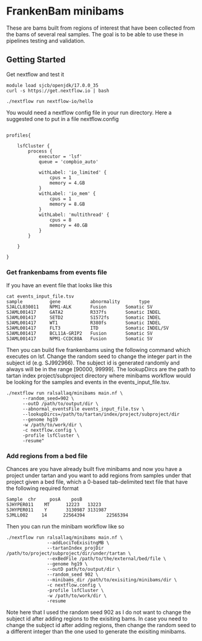 # FrankenBam minibams
These are bams built from regions of interest that have been collected from the bams of several real samples. The goal is to be able to use these in pipelines testing and validation.

## Getting Started
Get nextflow and test it
```
module load sjcb/openjdk/17.0.0_35
curl -s https://get.nextflow.io | bash

./nextflow run nextflow-io/hello

```

You would need a nextflow config file in your run directory. Here a suggested one to put in a file nextflow.config

```

profiles{

    lsfCluster {
        process {
            executor = 'lsf'
            queue = 'compbio_auto'

            withLabel: 'io_limited' {
                cpus = 1
                memory = 4.GB
            }
            withLabel: 'io_mem' {
                cpus = 1
                memory = 8.GB
            }
            withLabel: 'multithread' {
                cpus = 8
                memory = 40.GB
            }
        }

    }

}

```

### Get frankenbams from events file
If you have an event file that looks like this
```
cat events_input_file.tsv
sample          gene           abnormality       type
SJALCL030011    NPM1-ALK       Fusion       Somatic SV
SJAML001417     GATA2          R337fs       Somatic INDEL
SJAML001417     SETD2          S1572fs      Somatic INDEL
SJAML001417     WT1            R380fs       Somatic INDEL
SJAML001417     FLT3           ITD          Somatic INDEL/SV
SJAML001417     BCL11A-GRIP2   Fusion       Somatic SV
SJAML001417     NPM1-CCDC88A   Fusion       Somatic SV

```
Then you can build five frankenbams using the following command which executes
on lsf. Change the random seed to change the integer part in the subject id (e.g. SJ992966).
The subject id is generated randomly and always will be in the range [90000, 99999].
The lookupDircs are the path to tartan index project/subproject directory where minibams workflow
would be looking for the samples and events in the events_input_file.tsv.

```
./nextflow run ralsallaq/minibams main.nf \
      --random_seed=902 \
      --outD /path/to/output/dir \
      --abnormal_eventsFile events_input_file.tsv \
      --lookupDircs=/path/to/tartan/index/project/subproject/dir
      --genome hg19
      -w /path/to/work/dir \
      -c nextflow.config \
      -profile lsfCluster \
      -resume"

```

### Add regions from a bed file
Chances are you have already built five minibams and now you have a project under tartan
and you want to add regions from samples under that project given a bed file,
which a 0-based tab-delimited text file that have the following required format
```
Sample  chr     posA    posB
SJHYPER011    MT      12223   13223
SJHYPER011    Y       3130987 3131987
SJMLL002     14      22564394        22565394
```

Then you can run the minibam workflow like so

```
./nextflow run ralsallaq/minibams main.nf \
               --addLociToExisitngMB \
               --tartanIndex_projDir /path/to/project/subproject/dir/under/tartan \
               --exBedFile /path/to/the/external/bed/file \
               --genome hg19 \
               --outD path/to/output/dir \
               --random_seed 902 \
               --minibams_dir /path/to/exisiting/minibams/dir \
               -c nextflow.config \
               -profile lsfCluster \
               -w /path/to/work/dir \
               -resume
```
Note here that I used the random seed 902 as I do not want to change the subject id after
adding regions to the exisiting bams. In case you need to change the subject id after adding
regions, then change the random seed to a different integer than the one used to generate the
exisiting minibams.

